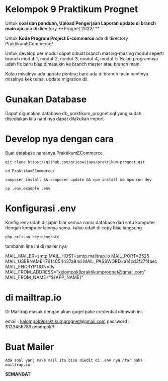 # Kelompok 9 Praktikum Prognet

Untuk **soal dan panduan, Upload Pengerjaan Laporan update di branch main aja** ada di directory **Prognet 2022/ **

Untuk **Kode Program Project E-commerce** ada di directory  PraktikumECommerce/ 

Untuk develop per modul dapat dibuat branch masing-masing modul seperti branch modul-1, modul-2, modul-3, modul-4, modul-5. Kalau programnya udah fix baru bisa dimasukin ke branch master atau branch main. 

Kalau misalnya ada update penting baru ada di branch main nantinya misalnya kek tema, update migration dll.

# Gunakan Database

Dapat digunakan database db_praktikum_prognet.sql yang sudah disediakan lalu nantinya dapat dilakukan import

# Develop nya dengan cara 

Buat database namanya PraktikumECommerce

    git clone https://github.com/gricowijaya/praktikum-prognet.git

    cd PraktikumECommerce/

    composer install && composer update && npm install && npm run dev

    cp .env.example .env 

# Konfigurasi .env

Konfig .env udah disiapin biar semua nama database dari satu komputer dengan komputer lainnya sama. kalau udah di copy bisa langsung

    php artisan key:generate

tambahin line ini di mailer nya 

MAIL_MAILER=smtp
MAIL_HOST=smtp.mailtrap.io
MAIL_PORT=2525
MAIL_USERNAME=7614054437a94d
MAIL_PASSWORD=a14cd3f27f4aec
MAIL_ENCRYPTION=tls
MAIL_FROM_ADDRESS="kelompok9praktikumprognet@gmail.com"
MAIL_FROM_NAME="${APP_NAME}"

# di mailtrap.io

Di Mailtrap masuk dengan akun gugel pake credential dibawah ini.

email    : kelompok9praktikumprognet@gmail.com
password : $123456789kelompok9

# Buat Mailer 

    Ada soal yang make mail itu bisa diedit di .env nya ntar paka mailtrap.io

**SEMANGAT**
